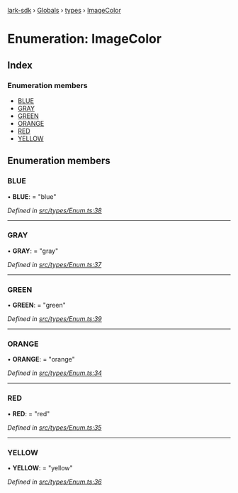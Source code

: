 [lark-sdk](../README.md) › [Globals](../globals.md) › [types](../modules/types.md) › [ImageColor](types.imagecolor.md)

# Enumeration: ImageColor

## Index

### Enumeration members

* [BLUE](types.imagecolor.md#blue)
* [GRAY](types.imagecolor.md#gray)
* [GREEN](types.imagecolor.md#green)
* [ORANGE](types.imagecolor.md#orange)
* [RED](types.imagecolor.md#red)
* [YELLOW](types.imagecolor.md#yellow)

## Enumeration members

###  BLUE

• **BLUE**: = "blue"

*Defined in [src/types/Enum.ts:38](https://github.com/TbhT/lark-sdk/blob/e3605bb/src/types/Enum.ts#L38)*

___

###  GRAY

• **GRAY**: = "gray"

*Defined in [src/types/Enum.ts:37](https://github.com/TbhT/lark-sdk/blob/e3605bb/src/types/Enum.ts#L37)*

___

###  GREEN

• **GREEN**: = "green"

*Defined in [src/types/Enum.ts:39](https://github.com/TbhT/lark-sdk/blob/e3605bb/src/types/Enum.ts#L39)*

___

###  ORANGE

• **ORANGE**: = "orange"

*Defined in [src/types/Enum.ts:34](https://github.com/TbhT/lark-sdk/blob/e3605bb/src/types/Enum.ts#L34)*

___

###  RED

• **RED**: = "red"

*Defined in [src/types/Enum.ts:35](https://github.com/TbhT/lark-sdk/blob/e3605bb/src/types/Enum.ts#L35)*

___

###  YELLOW

• **YELLOW**: = "yellow"

*Defined in [src/types/Enum.ts:36](https://github.com/TbhT/lark-sdk/blob/e3605bb/src/types/Enum.ts#L36)*
